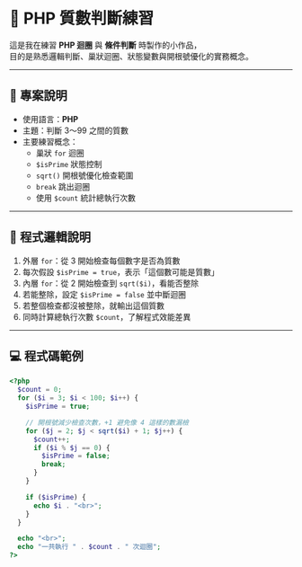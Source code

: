 # 🧮 PHP 質數判斷練習

這是我在練習 **PHP 迴圈** 與 **條件判斷** 時製作的小作品，  
目的是熟悉邏輯判斷、巢狀迴圈、狀態變數與開根號優化的實務概念。

---

## 📂 專案說明

- 使用語言：**PHP**
- 主題：判斷 3～99 之間的質數  
- 主要練習概念：
  - 巢狀 `for` 迴圈
  - `$isPrime` 狀態控制
  - `sqrt()` 開根號優化檢查範圍
  - `break` 跳出迴圈
  - 使用 `$count` 統計總執行次數

---

## 🧠 程式邏輯說明

1. 外層 `for`：從 3 開始檢查每個數字是否為質數  
2. 每次假設 `$isPrime = true`，表示「這個數可能是質數」  
3. 內層 `for`：從 2 開始檢查到 `sqrt($i)`，看能否整除  
4. 若能整除，設定 `$isPrime = false` 並中斷迴圈  
5. 若整個檢查都沒被整除，就輸出這個質數  
6. 同時計算總執行次數 `$count`，了解程式效能差異

---

## 💻 程式碼範例

```php
<?php
  $count = 0;
  for ($i = 3; $i < 100; $i++) {
    $isPrime = true;

    // 開根號減少檢查次數，+1 避免像 4 這樣的數漏檢
    for ($j = 2; $j < sqrt($i) + 1; $j++) {
      $count++;
      if ($i % $j == 0) {
        $isPrime = false;
        break;
      }
    }

    if ($isPrime) {
      echo $i . "<br>";
    }
  }

  echo "<br>";
  echo "一共執行 " . $count . " 次迴圈";
?>

